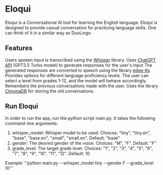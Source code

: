 # Eloqui
Eloqui is a Conversational AI tool for learning the English language. Eloqui is designed to provide casual conversation for practicing language skills. One can think of it in a similar way as DuoLingo.

## Features
Users spoken input is transcribed using the [Whisper]([url](https://github.com/openai/whisper)) library.
Uses [ChatGPT API]([url](https://platform.openai.com/docs/guides/gpt)) (GPT3.5 Turbo model) to generate responses for the user's input
The generated responses are converted to speech using the library [edge-tts]([url](https://pypi.org/project/edge-tts/))
Provides options for different language proficiency levels. The user can select a level from grades 1-12, and the model will behave accordingly.
Remembers the previous conversations made with the user. Uses the library [ChromaDB]([url](https://www.trychroma.com/)) for storing the old conversations.

## Run Eloqui
In order to run the app, run the python script main.py. It takes the following command-line arguments:

1. whisper_model: Whisper model to be used. Choices: "tiny", "tiny.en", "base", "base.en", "small", "small.en". Default: "base"
2. gender: The desired gender of the voice. Choices: "M", "F". Default: "F"
3. grade_level: The target grade level. Choices: "1", "2", "3", "4", "5", "6", "7", "8", "9", "10", "11", "12". Default: 10

Example
'''python main.py --whisper_model tiny --gender F --grade_level 10'''

